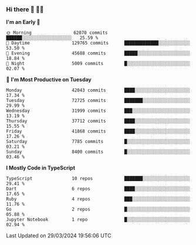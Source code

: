 ### Hi there 👋 🧑‍💻



<!--START_SECTION:waka-->
**I'm an Early 🐤** 

```text
🌞 Morning                62070 commits       ██████░░░░░░░░░░░░░░░░░░░   25.59 % 
🌆 Daytime                129765 commits      █████████████░░░░░░░░░░░░   53.50 % 
🌃 Evening                45688 commits       █████░░░░░░░░░░░░░░░░░░░░   18.84 % 
🌙 Night                  5009 commits        █░░░░░░░░░░░░░░░░░░░░░░░░   02.07 % 
```
📅 **I'm Most Productive on Tuesday** 

```text
Monday                   42043 commits       ████░░░░░░░░░░░░░░░░░░░░░   17.34 % 
Tuesday                  72725 commits       ███████░░░░░░░░░░░░░░░░░░   29.99 % 
Wednesday                31999 commits       ███░░░░░░░░░░░░░░░░░░░░░░   13.19 % 
Thursday                 37712 commits       ████░░░░░░░░░░░░░░░░░░░░░   15.55 % 
Friday                   41868 commits       ████░░░░░░░░░░░░░░░░░░░░░   17.26 % 
Saturday                 7785 commits        █░░░░░░░░░░░░░░░░░░░░░░░░   03.21 % 
Sunday                   8400 commits        █░░░░░░░░░░░░░░░░░░░░░░░░   03.46 % 
```


**I Mostly Code in TypeScript** 

```text
TypeScript               10 repos            ███████░░░░░░░░░░░░░░░░░░   29.41 % 
Dart                     6 repos             ████░░░░░░░░░░░░░░░░░░░░░   17.65 % 
Ruby                     4 repos             ███░░░░░░░░░░░░░░░░░░░░░░   11.76 % 
Go                       2 repos             █░░░░░░░░░░░░░░░░░░░░░░░░   05.88 % 
Jupyter Notebook         1 repo              █░░░░░░░░░░░░░░░░░░░░░░░░   02.94 % 
```




 Last Updated on 29/03/2024 19:56:06 UTC
<!--END_SECTION:waka-->


